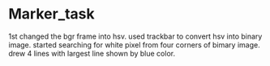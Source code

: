 # Marker_task
1st changed the bgr frame  into hsv.
used trackbar to convert hsv into binary image.
started searching for white pixel from four corners of bimary image.
drew 4 lines with largest line shown by blue color.


